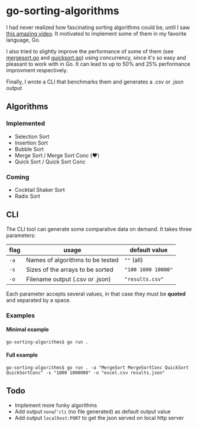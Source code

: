 # go-sorting-algorithms

I had never realized how fascinating sorting algorithms could be, until I saw [this amazing video](https://www.youtube.com/watch?v=kPRA0W1kECg). It motivated to implement some of them in my favorite language, Go.

I also tried to slightly improve the performance of some of them (see [mergesort.go](./algorithms/mergesort.go) and [quicksort.go](./algorithms/quicksort.go)) using concurrency, since it's so easy and pleasant to work with in Go. It can lead to up to 50% and 25% performance improvment respectively.

Finally, I wrote a CLI that benchmarks them and generates a .csv or .json output

## Algorithms

### Implemented

* Selection Sort
* Insertion Sort
* Bubble Sort
* Merge Sort / Merge Sort Conc (:heart:)
* Quick Sort / Quick Sort Conc

### Coming

* Cocktail Shaker Sort
* Radix Sort

## CLI

The CLI tool can generate some comparative data on demand. It takes three parameters:

| flag | usage | default value |
| ----- | ----- | ----- |
| `-a` | Names of algorithms to be tested | `""` (all) |
| `-s` | Sizes of the arrays to be sorted | `"100 1000 10000"` |
| `-o` | Filename output (.csv or .json) | `"results.csv"`

Each parameter accepts several values, in that case they must be **quoted** and separated by a space.

### Examples

#### Minimal example
```console
go-sorting-algorithms$ go run .
```

#### Full example
```console
go-sorting-algorithms$ go run . -a "MergeSort MergeSortConc QuickSort QuickSortConc" -s "1000 1000000" -o "excel.csv results.json"
```

## Todo

* Implement more funky algorithms
* Add output `none`/`'cli` (no file generated) as default output value
* Add output `localhost:PORT` to get the json served on local http server
